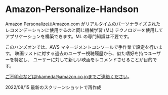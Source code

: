 # Amazon-Personalize-Handson

Amazon PersonalizeはAmazon.com がリアルタイムのパーソナライズされたレコメンデーションに使用するのと同じ機械学習 (ML) テクノロジーを使用してアプリケーションを構築できます。ML の専門知識は不要です。

このハンズオンでは、AWS マネージメントコンソールで手作業で設定を行います。
映画リストに対する過去のユーザー視聴履歴から、似た嗜好を持つユーザーを特定し、
ユーザーに対して新しい映画をレコメンドさせることが目的です。

ご不明点などはhkameda@amazon.co.jpまでご連絡ください。

2022/08/15 最新のスクリーンショットで再作成

